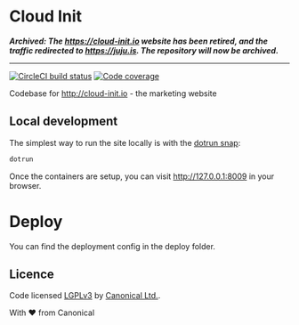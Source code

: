# Cloud Init

***Archived: The https://cloud-init.io website has been retired, and the traffic redirected to https://juju.is. The repository will now be archived.***

---

[![CircleCI build status](https://circleci.com/gh/canonical-web-and-design/cloud-init.io.svg?style=shield)](https://circleci.com/gh/canonical-web-and-design/cloud-init.io)
[![Code coverage](https://codecov.io/gh/canonical-web-and-design/cloud-init.io/branch/master/graph/badge.svg)](https://codecov.io/gh/canonical-web-and-design/cloud-init.io)

Codebase for http://cloud-init.io - the marketing website

## Local development

The simplest way to run the site locally is with the [dotrun snap](https://snapcraft.io/dotrun):

```bash
dotrun
```

Once the containers are setup, you can visit <http://127.0.0.1:8009> in your browser.

# Deploy
You can find the deployment config in the deploy folder.

## Licence

Code licensed [LGPLv3](http://opensource.org/licenses/lgpl-3.0.html) by [Canonical Ltd.](http://www.canonical.com/).

With ♥ from Canonical
